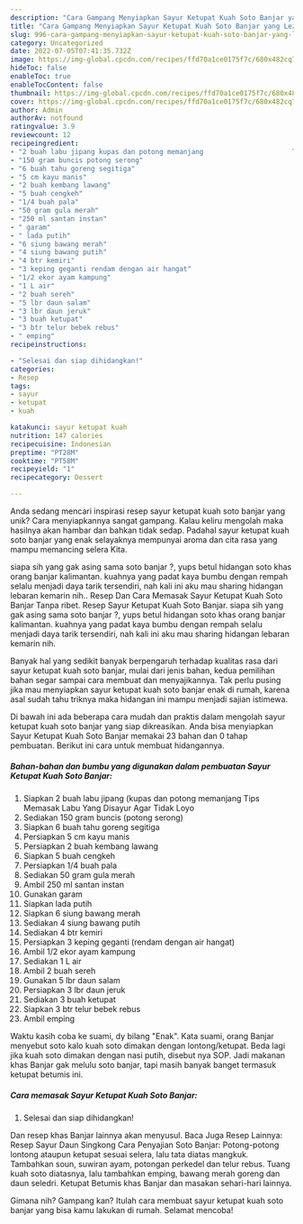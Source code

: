 ```yaml
---
description: "Cara Gampang Menyiapkan Sayur Ketupat Kuah Soto Banjar yang Lezat"
title: "Cara Gampang Menyiapkan Sayur Ketupat Kuah Soto Banjar yang Lezat"
slug: 996-cara-gampang-menyiapkan-sayur-ketupat-kuah-soto-banjar-yang-lezat
category: Uncategorized
date: 2022-07-05T07:41:35.732Z
image: https://img-global.cpcdn.com/recipes/ffd70a1ce0175f7c/680x482cq70/sayur-ketupat-kuah-soto-banjar-foto-resep-utama.jpg
hideToc: false
enableToc: true
enableTocContent: false
thumbnail: https://img-global.cpcdn.com/recipes/ffd70a1ce0175f7c/680x482cq70/sayur-ketupat-kuah-soto-banjar-foto-resep-utama.jpg
cover: https://img-global.cpcdn.com/recipes/ffd70a1ce0175f7c/680x482cq70/sayur-ketupat-kuah-soto-banjar-foto-resep-utama.jpg
author: Admin
authorAv: notfound
ratingvalue: 3.9
reviewcount: 12
recipeingredient:
- "2 buah labu jipang kupas dan potong memanjang                      Tips Memasak Labu Yang Disayur Agar Tidak Loyo"
- "150 gram buncis potong serong"
- "6 buah tahu goreng segitiga"
- "5 cm kayu manis"
- "2 buah kembang lawang"
- "5 buah cengkeh"
- "1/4 buah pala"
- "50 gram gula merah"
- "250 ml santan instan"
- " garam"
- " lada putih"
- "6 siung bawang merah"
- "4 siung bawang putih"
- "4 btr kemiri"
- "3 keping geganti rendam dengan air hangat"
- "1/2 ekor ayam kampung"
- "1 L air"
- "2 buah sereh"
- "5 lbr daun salam"
- "3 lbr daun jeruk"
- "3 buah ketupat"
- "3 btr telur bebek rebus"
- " emping"
recipeinstructions:

- "Selesai dan siap dihidangkan!"
categories:
- Resep
tags:
- sayur
- ketupat
- kuah

katakunci: sayur ketupat kuah 
nutrition: 147 calories
recipecuisine: Indonesian
preptime: "PT28M"
cooktime: "PT58M"
recipeyield: "1"
recipecategory: Dessert

---
```





Anda sedang mencari inspirasi resep sayur ketupat kuah soto banjar yang unik? Cara menyiapkannya sangat gampang. Kalau keliru mengolah maka hasilnya akan hambar dan bahkan tidak sedap. Padahal sayur ketupat kuah soto banjar yang enak selayaknya mempunyai aroma dan cita rasa yang mampu memancing selera Kita.





siapa sih yang gak asing sama soto banjar ?, yups betul hidangan soto khas orang banjar kalimantan. kuahnya yang padat kaya bumbu dengan rempah selalu menjadi daya tarik tersendiri, nah kali ini aku mau sharing hidangan lebaran kemarin nih.. Resep Dan Cara Memasak Sayur Ketupat Kuah Soto Banjar Tanpa ribet. Resep Sayur Ketupat Kuah Soto Banjar. siapa sih yang gak asing sama soto banjar ?, yups betul hidangan soto khas orang banjar kalimantan. kuahnya yang padat kaya bumbu dengan rempah selalu menjadi daya tarik tersendiri, nah kali ini aku mau sharing hidangan lebaran kemarin nih.

Banyak hal yang sedikit banyak berpengaruh terhadap kualitas rasa dari sayur ketupat kuah soto banjar, mulai dari jenis bahan, kedua pemilihan bahan segar sampai cara membuat dan menyajikannya. Tak perlu pusing jika mau menyiapkan sayur ketupat kuah soto banjar enak di rumah, karena asal sudah tahu triknya maka hidangan ini mampu menjadi sajian istimewa.






Di bawah ini ada beberapa cara mudah dan praktis dalam mengolah sayur ketupat kuah soto banjar yang siap dikreasikan. Anda bisa menyiapkan Sayur Ketupat Kuah Soto Banjar memakai 23 bahan dan 0 tahap pembuatan. Berikut ini cara untuk membuat hidangannya.

<!--inarticleads1-->

##### Bahan-bahan dan bumbu yang digunakan dalam pembuatan Sayur Ketupat Kuah Soto Banjar:

1. Siapkan 2 buah labu jipang (kupas dan potong memanjang                      Tips Memasak Labu Yang Disayur Agar Tidak Loyo
1. Sediakan 150 gram buncis (potong serong)
1. Siapkan 6 buah tahu goreng segitiga
1. Persiapkan 5 cm kayu manis
1. Persiapkan 2 buah kembang lawang
1. Siapkan 5 buah cengkeh
1. Persiapkan 1/4 buah pala
1. Sediakan 50 gram gula merah
1. Ambil 250 ml santan instan
1. Gunakan  garam
1. Siapkan  lada putih
1. Siapkan 6 siung bawang merah
1. Sediakan 4 siung bawang putih
1. Sediakan 4 btr kemiri
1. Persiapkan 3 keping geganti (rendam dengan air hangat)
1. Ambil 1/2 ekor ayam kampung
1. Sediakan 1 L air
1. Ambil 2 buah sereh
1. Gunakan 5 lbr daun salam
1. Persiapkan 3 lbr daun jeruk
1. Sediakan 3 buah ketupat
1. Siapkan 3 btr telur bebek rebus
1. Ambil  emping


Waktu kasih coba ke suami, dy bilang &#34;Enak&#34;. Kata suami, orang Banjar menyebut soto kalo kuah soto dimakan dengan lontong/ketupat. Beda lagi jika kuah soto dimakan dengan nasi putih, disebut nya SOP. Jadi makanan khas Banjar gak melulu soto banjar, tapi masih banyak banget termasuk ketupat betumis ini. 

<!--inarticleads2-->

##### Cara memasak Sayur Ketupat Kuah Soto Banjar:


1. Selesai dan siap dihidangkan!

Dan resep khas Banjar lainnya akan menyusul. Baca Juga Resep Lainnya: Resep Sayur Daun Singkong Cara Penyajian Soto Banjar: Potong-potong lontong ataupun ketupat sesuai selera, lalu tata diatas mangkuk. Tambahkan soun, suwiran ayam, potongan perkedel dan telur rebus. Tuang kuah soto diatasnya, lalu tambahkan emping, bawang merah goreng dan daun seledri. Ketupat Betumis khas Banjar dan masakan sehari-hari lainnya. 

Gimana nih? Gampang kan? Itulah cara membuat sayur ketupat kuah soto banjar yang bisa kamu lakukan di rumah. Selamat mencoba!
